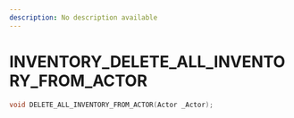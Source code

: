 ```yaml
---
description: No description available 
---
```


# INVENTORY\_DELETE_ALL_INVENTORY_FROM_ACTOR

```cpp
void DELETE_ALL_INVENTORY_FROM_ACTOR(Actor _Actor);
```